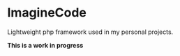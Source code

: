 # ImagineCode
Lightweight php framework used in my personal projects.

**This is a work in progress**
